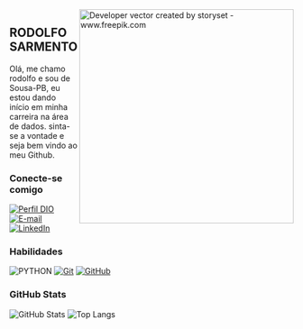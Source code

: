 
<img align="right" alt="Developer vector created by storyset - www.freepik.com" height="380" src="https://github.com/rodolfosarmento/hello-world/assets/141059458/a60266fe-b674-4385-b041-3ccb4352863d">



RODOLFO SARMENTO
---

Olá, me chamo rodolfo e sou de Sousa-PB, eu estou dando início em minha carreira na área de dados. sinta-se a vontade e seja bem vindo ao meu Github.

### Conecte-se comigo

[![Perfil DIO](https://img.shields.io/badge/-Meu%20Perfil%20na%20DIO-30A3DC?style=for-the-badge)](https://web.dio.me/users/rodolfosarmento01?tab=skills)
[![E-mail](https://img.shields.io/badge/-Email-000?style=for-the-badge&logo=microsoft-outlook&logoColor=E94D5F)](mailto:rodolfosarmento01@gmail.com)
[![LinkedIn](https://img.shields.io/badge/-LinkedIn-000?style=for-the-badge&logo=linkedin&logoColor=30A3DC)](https://www.linkedin.com/in/rodolfo-vieira-sarmento-11596b142/)

### Habilidades
![PYTHON](https://img.shields.io/badge/Python-000?style=for-the-badge&logo=python)
[![Git](https://img.shields.io/badge/Git-000?style=for-the-badge&logo=git&logoColor=E94D5F)](https://git-scm.com/doc) 
[![GitHub](https://img.shields.io/badge/GitHub-000?style=for-the-badge&logo=github&logoColor=30A3DC)](https://docs.github.com/)

### GitHub Stats
![GitHub Stats](https://github-readme-stats.vercel.app/api?username=rodolfosarmento&theme=transparent&bg_color=000&border_color=30A3DC&show_icons=true&icon_color=30A3DC&title_color=E94D5F&text_color=FFF)
![Top Langs](https://github-readme-stats-git-masterrstaa-rickstaa.vercel.app/api/top-langs/?username=rodolfosarmento&layout=compact&bg_color=000&border_color=30A3DC&title_color=E94D5F&text_color=FFF)
